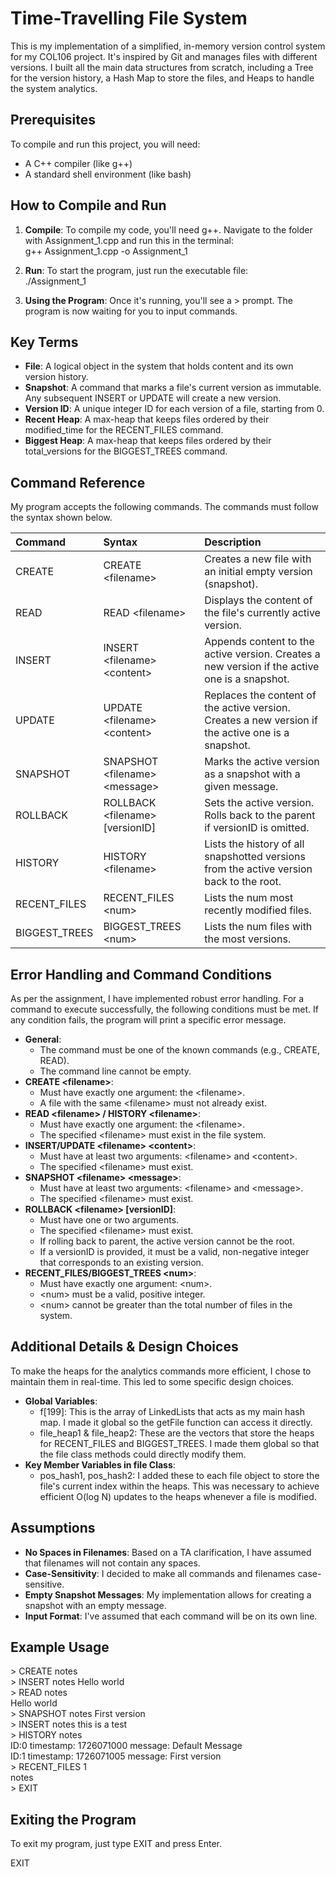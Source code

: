 # **Time-Travelling File System**

This is my implementation of a simplified, in-memory version control system for my COL106 project. It's inspired by Git and manages files with different versions. I built all the main data structures from scratch, including a Tree for the version history, a Hash Map to store the files, and Heaps to handle the system analytics.

## **Prerequisites**

To compile and run this project, you will need:

* A C++ compiler (like g++)  
* A standard shell environment (like bash)

## **How to Compile and Run**

1. **Compile**: To compile my code, you'll need g++. Navigate to the folder with Assignment\_1.cpp and run this in the terminal:  
   g++ Assignment\_1.cpp \-o Assignment\_1

2. **Run**: To start the program, just run the executable file:  
   ./Assignment\_1

3. **Using the Program**: Once it's running, you'll see a \> prompt. The program is now waiting for you to input commands.

## **Key Terms**

* **File**: A logical object in the system that holds content and its own version history.  
* **Snapshot**: A command that marks a file's current version as immutable. Any subsequent INSERT or UPDATE will create a new version.  
* **Version ID**: A unique integer ID for each version of a file, starting from 0\.  
* **Recent Heap**: A max-heap that keeps files ordered by their modified\_time for the RECENT\_FILES command.  
* **Biggest Heap**: A max-heap that keeps files ordered by their total\_versions for the BIGGEST\_TREES command.

## **Command Reference**

My program accepts the following commands. The commands must follow the syntax shown below.

| Command | Syntax | Description |
| :---- | :---- | :---- |
| CREATE | CREATE \<filename\> | Creates a new file with an initial empty version (snapshot). |
| READ | READ \<filename\> | Displays the content of the file's currently active version. |
| INSERT | INSERT \<filename\> \<content\> | Appends content to the active version. Creates a new version if the active one is a snapshot. |
| UPDATE | UPDATE \<filename\> \<content\> | Replaces the content of the active version. Creates a new version if the active one is a snapshot. |
| SNAPSHOT | SNAPSHOT \<filename\> \<message\> | Marks the active version as a snapshot with a given message. |
| ROLLBACK | ROLLBACK \<filename\> \[versionID\] | Sets the active version. Rolls back to the parent if versionID is omitted. |
| HISTORY | HISTORY \<filename\> | Lists the history of all snapshotted versions from the active version back to the root. |
| RECENT\_FILES | RECENT\_FILES \<num\> | Lists the num most recently modified files. |
| BIGGEST\_TREES | BIGGEST\_TREES \<num\> | Lists the num files with the most versions. |

## **Error Handling and Command Conditions**

As per the assignment, I have implemented robust error handling. For a command to execute successfully, the following conditions must be met. If any condition fails, the program will print a specific error message.

* **General**:  
  * The command must be one of the known commands (e.g., CREATE, READ).  
  * The command line cannot be empty.  
* **CREATE \<filename\>**:  
  * Must have exactly one argument: the \<filename\>.  
  * A file with the same \<filename\> must not already exist.  
* **READ \<filename\> / HISTORY \<filename\>**:  
  * Must have exactly one argument: the \<filename\>.  
  * The specified \<filename\> must exist in the file system.  
* **INSERT/UPDATE \<filename\> \<content\>**:  
  * Must have at least two arguments: \<filename\> and \<content\>.  
  * The specified \<filename\> must exist.  
* **SNAPSHOT \<filename\> \<message\>**:  
  * Must have at least two arguments: \<filename\> and \<message\>.  
  * The specified \<filename\> must exist.  
* **ROLLBACK \<filename\> \[versionID\]**:  
  * Must have one or two arguments.  
  * The specified \<filename\> must exist.  
  * If rolling back to parent, the active version cannot be the root.  
  * If a versionID is provided, it must be a valid, non-negative integer that corresponds to an existing version.  
* **RECENT\_FILES/BIGGEST\_TREES \<num\>**:  
  * Must have exactly one argument: \<num\>.  
  * \<num\> must be a valid, positive integer.  
  * \<num\> cannot be greater than the total number of files in the system.

## **Additional Details & Design Choices**

To make the heaps for the analytics commands more efficient, I chose to maintain them in real-time. This led to some specific design choices.

* **Global Variables**:  
  * f\[199\]: This is the array of LinkedLists that acts as my main hash map. I made it global so the getFile function can access it directly.  
  * file\_heap1 & file\_heap2: These are the vectors that store the heaps for RECENT\_FILES and BIGGEST\_TREES. I made them global so that the file class methods could directly modify them.  
* **Key Member Variables in file Class**:  
  * pos\_hash1, pos\_hash2: I added these to each file object to store the file's current index within the heaps. This was necessary to achieve efficient O(log N) updates to the heaps whenever a file is modified.

## **Assumptions**

* **No Spaces in Filenames**: Based on a TA clarification, I have assumed that filenames will not contain any spaces.  
* **Case-Sensitivity**: I decided to make all commands and filenames case-sensitive.  
* **Empty Snapshot Messages**: My implementation allows for creating a snapshot with an empty message.  
* **Input Format**: I've assumed that each command will be on its own line.

## **Example Usage**

\> CREATE notes  
\> INSERT notes Hello world  
\> READ notes  
Hello world  
\> SNAPSHOT notes First version  
\> INSERT notes this is a test  
\> HISTORY notes  
ID:0 timestamp: 1726071000 message: Default Message  
ID:1 timestamp: 1726071005 message: First version  
\> RECENT\_FILES 1  
notes   
\> EXIT

## **Exiting the Program**

To exit my program, just type EXIT and press Enter.

EXIT  
